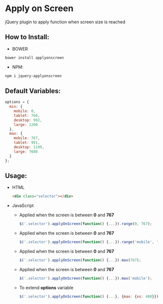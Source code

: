 # Apply on Screen
jQuery plugin to apply function when screen size is reached

## How to Install:
* BOWER
```bash
bower install applyonscreen
```
* NPM:
```bash
npm i jquery-applyonscreen
```

## Default Variables:

```javascript
options = {
  min: {
    mobile: 0,
    tablet: 768,
    desktop: 992,
    large: 1200
  },
  max: {
    mobile: 767,
    tablet: 991,
    desktop: 1199,
    large: 7680
  }
};
```


## Usage:
 - HTML

 	```html
    <div class="selector"></div>
    ```

 - JavaScript
	 - Applied when the screen is between **0** and **767**
        ```javascript
        $('.selector').applyOnScreen(function() {...}).range(0, 767);
        ```
	 - Applied when the screen is between **0** and **767**
        ```javascript
        $('.selector').applyOnScreen(function() {...}).range('mobile', 'mobile');
        ```
	 - Applied when the screen is between **0** and **767**
        ```javascript
        $('.selector').applyOnScreen(function() {...}).max(767);
        ```
	 - Applied when the screen is between **0** and **767**
		```javascript
		$('.selector').applyOnScreen(function() {...}).max('mobile');
		```
	 - To extend **options** variable
        ```javascript
        $('.selector').applyOnScreen(function() {...}, {max: {xs: 480}}).max('xs');
        ```
